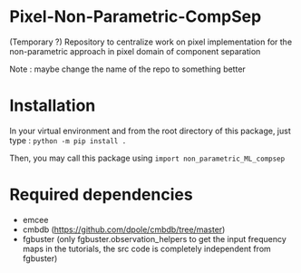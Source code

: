 # Pixel-Non-Parametric-CompSep
(Temporary ?) Repository to centralize work on pixel implementation for the non-parametric approach in pixel domain of component separation

Note : maybe change the name of the repo to something better

# Installation

In your virtual environment and from the root directory of this package, just type :
`python -m pip install .`

Then, you may call this package using `import non_parametric_ML_compsep`

# Required dependencies
* emcee
* cmbdb (https://github.com/dpole/cmbdb/tree/master)
* fgbuster (only fgbuster.observation_helpers to get the input frequency maps in the tutorials, the src code is completely independent from fgbuster)
